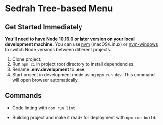 # Sedrah Tree-based Menu

## Get Started Immediately

**You’ll need to have Node 10.16.0 or later version on your local development machine.**
You can use [nvm](https://github.com/creationix/nvm#installation) (macOS/Linux) or
[nvm-windows](https://github.com/coreybutler/nvm-windows#node-version-manager-nvm-for-windows)
to switch Node versions between different projects.

1. Clone project.
2. Run `npm ci` in project root directory to install dependencies.
3. Rename **.env.development** to **.env**
4. Start project in development mode using `npm run dev`. This command will open browser automatically.

## Commands

- Code linting with `npm run lint`

- Building project and make it ready for deployment with `npm run build`.
